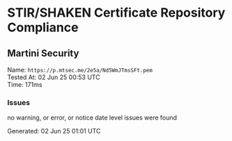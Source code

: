# STIR/SHAKEN Certificate Repository Compliance

## Martini Security

Name: `https://p.mtsec.me/2e5a/Nd5WmJTmsSFt.pem`\
Tested At: 02 Jun 25 00:53 UTC\
Time: 171ms

### Issues

no warning, or error, or notice date level issues were found

Generated: 02 Jun 25 01:01 UTC